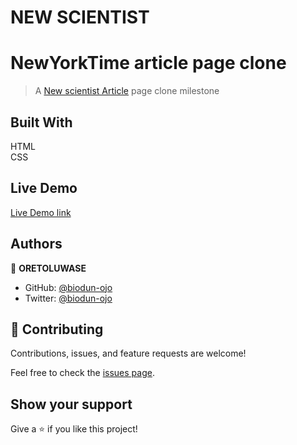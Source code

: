 # NEW SCIENTIST

# NewYorkTime article page clone
> A [New scientist Article](https://www.newscientist.com/article/2286218-ancient-lake-in-marss-gale-crater-may-have-actually-been-a-small-pond/) page clone milestone 


## Built With 
HTML <br> CSS

## Live Demo

[Live Demo link](https://biodun-ojo.github.io/New-Scientist/)

## Authors

👤 **ORETOLUWASE**

- GitHub: [@biodun-ojo](https://github.com/biodun-ojo)
- Twitter: [@biodun-ojo](https://twitter.com/GeexBunny)

## 🤝 Contributing

Contributions, issues, and feature requests are welcome!

Feel free to check the [issues page](https://github.com/biodun-ojo/New-Scientist/issues).

## Show your support

Give a ⭐️ if you like this project!
